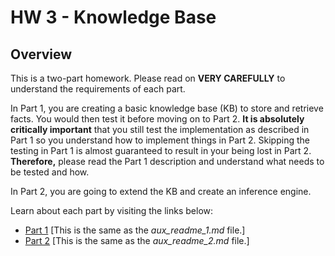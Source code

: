 # HW 3 - Knowledge Base


## Overview

This is a two-part homework. Please read on __VERY CAREFULLY__ to understand the requirements of each part.

In Part 1, you are creating a basic knowledge base (KB) to store and retrieve facts. You would then test it before moving on to Part 2. __It is absolutely critically important__ that you still test the implementation as described in Part 1 so you understand how to implement things in Part 2. Skipping the testing in Part 1 is almost guaranteed to result in your being lost in Part 2. __Therefore,__ please read the Part 1 description and understand what needs to be tested and how. 

In Part 2, you are going to extend the KB and create an inference engine.

Learn about each part by visiting the links below:

- [Part 1](https://github.com/NUCS348/assignment-4-knowledge-base/blob/main/aux_readme_1.md) \[This is the same as the _aux_readme_1.md_ file.\]
- [Part 2](https://github.com/NUCS348/assignment-4-knowledge-base/blob/main/aux_readme_2.md) \[This is the same as the _aux_readme_2.md_ file.\]
